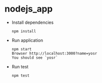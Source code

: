 # nodejs_app

* Install dependencies
  
      npm install
    
* Run application

      npm start
      Browser http://localhost:3000?name=yosr
      You should see `yosr`
    
* Run test
  
      npm test
